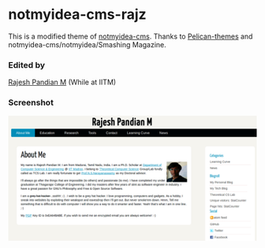 # notmyidea-cms-rajz

This is a modified theme of [notmyidea-cms](https://github.com/getpelican/pelican-themes/tree/master/notmyidea-cms). Thanks to [Pelican-themes](https://github.com/getpelican/pelican-themes) and notmyidea-cms/notmyidea/Smashing Magazine.

### Edited by
[Rajesh Pandian M](https://www.cse.iitm.ac.in/~mrprajesh) (While at IITM)

### Screenshot

![My New Edits](https://raw.githubusercontent.com/mrprajesh/notmyidea-cms-mine/master/ScreenshotMine.png "Screenshot")
